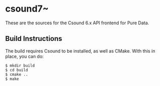 csound7~
===============

These are the sources for the Csound 6.x API frontend for Pure Data.

Build Instructions
----------------

The build requires Csound to be installed, as well as CMake. With this
in place, you can do:

```
$ mkdir build
$ cd build
$ cmake ..
$ make
```
